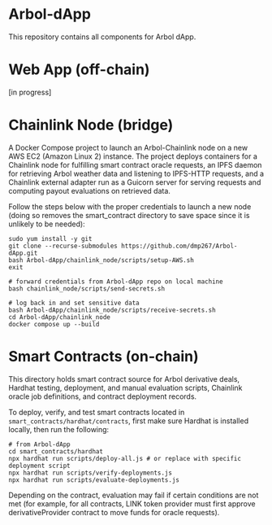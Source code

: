 # Arbol-dApp

This repository contains all components for Arbol dApp.

# Web App (off-chain)

[in progress]

# Chainlink Node (bridge)

A Docker Compose project to launch an Arbol-Chainlink node on a new AWS EC2 (Amazon Linux 2) instance. The project deploys containers for
a Chainlink node for fulfilling smart contract oracle requests, an IPFS daemon for retrieving Arbol weather data and listening to IPFS-HTTP requests, and a Chainlink external adapter run as a Guicorn server for serving requests and computing payout evaluations on retrieved data.

Follow the steps below with the proper credentials to launch a new node (doing so removes the smart_contract directory
to save space since it is unlikely to be needed):

```
sudo yum install -y git
git clone --recurse-submodules https://github.com/dmp267/Arbol-dApp.git
bash Arbol-dApp/chainlink_node/scripts/setup-AWS.sh
exit

# forward credentials from Arbol-dApp repo on local machine
bash chainlink_node/scripts/send-secrets.sh

# log back in and set sensitive data
bash Arbol-dApp/chainlink_node/scripts/receive-secrets.sh
cd Arbol-dApp/chainlink_node
docker compose up --build
```

# Smart Contracts (on-chain)

This directory holds smart contract source for Arbol derivative deals, Hardhat testing, deployment, and manual evaluation scripts, Chainlink oracle job definitions, and contract deployment records.

To deploy, verify, and test smart contracts located in ```smart_contracts/hardhat/contracts```, first make sure Hardhat
is installed locally, then run the following:

```
# from Arbol-dApp
cd smart_contracts/hardhat
npx hardhat run scripts/deploy-all.js # or replace with specific deployment script
npx hardhat run scripts/verify-deployments.js
npx hardhat run scripts/evaluate-deployments.js
```

Depending on the contract, evaluation may fail if certain conditions are not met (for example, for all contracts, LINK token provider must first approve derivativeProvider contract to move funds for oracle requests).